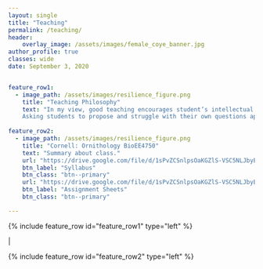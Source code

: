 ```yaml
---
layout: single
title: "Teaching"
permalink: /teaching/
header:
    overlay_image: /assets/images/female_coye_banner.jpg
author_profile: true
classes: wide
date: September 3, 2020


feature_row1:
  - image_path: /assets/images/resilience_figure.png
    title: "Teaching Philosophy"
    text: "In my view, good teaching encourages student’s intellectual curiosity while also building a rigorous framework for evaluating evidence about important questions. I am convinced that the most effective learning occurs when students are actively engaged in defining their own questions, allowed to make mistakes, and encouraged to work through those mistakes to arrive at a genuine understanding of difficult concepts. This type of experiential learning is demanding for both instructors and students, but I am committed to providing a challenging and engaging learning experience to each of my students both when designing my classes and when mentoring independent research students. 
	Asking students to propose and struggle with their own questions approximates the process of scientific discovery that practicing scientists actually follow. When undergraduate biology students are guided into taking control of their own learning, they cultivate the independence and self-motivation that graduate schools and professional careers in biology demand. Creating opportunities for genuine scientific discovery through class work is challenging, but the best teachers that I have had often accomplish this task by employing active learning strategies, such as ‘flipped’ classrooms and by developing open-ended assignments that use real datasets for lab activities in which students have the opportunity to develop and test original hypotheses."
    
feature_row2:
  - image_path: /assets/images/resilience_figure.png
    title: "Cornell: Ornithology BioEE4750"
    text: "Summary about class."
    url: "https://drive.google.com/file/d/1sPvZCSnlpsOaKGZlS-VSC5NLJbyEMUsP/view"
    btn_label: "Syllabus"
    btn_class: "btn--primary"
    url: "https://drive.google.com/file/d/1sPvZCSnlpsOaKGZlS-VSC5NLJbyEMUsP/view"
    btn_label: "Assignment Sheets"
    btn_class: "btn--primary"

---
```


{% include feature_row id="feature_row1" type="left" %}

|

{% include feature_row id="feature_row2" type="left" %}

     
